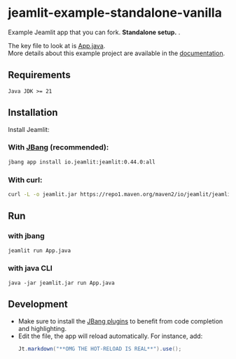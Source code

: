 # jeamlit-example-standalone-vanilla
Example Jeamlit app that you can fork. 
**Standalone setup.** .

The key file to look at is [App.java](App.java).  
More details about this example project are available in the [documentation](https://docs.jeamlit.io/get-started/installation/standalone-without-build-tool).

## Requirements

`Java JDK >= 21`

## Installation

Install Jeamlit:

### With [JBang](https://www.jbang.dev/) (recommended):
```bash
jbang app install io.jeamlit:jeamlit:0.44.0:all
```

### With curl:

```bash
curl -L -o jeamlit.jar https://repo1.maven.org/maven2/io/jeamlit/jeamlit/0.44.0/jeamlit-0.44.0-all.jar
```

## Run 

### with jbang
```bash
jeamlit run App.java
```

### with java CLI
```
java -jar jeamlit.jar run App.java
```

## Development
- Make sure to install the [JBang plugins](https://plugins.jetbrains.com/plugin/18257-jbang) to benefit from code completion and highlighting.
- Edit the file, the app will reload automatically.
  For instance, add:
  ```java
  Jt.markdown("**OMG THE HOT-RELOAD IS REAL**").use();
  ```
    



